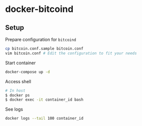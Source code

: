 # docker-bitcoind

## Setup
Prepare configuration for `bitcoind`
```sh
cp bitcoin.conf.sample bitcoin.conf
vim bitcoin.conf # Edit the configuration to fit your needs
```

Start container
```sh
docker-compose up -d
```

Access shell
```sh
# In host
$ docker ps
$ docker exec -it container_id bash
```

See logs
```sh
docker logs --tail 100 container_id
```
